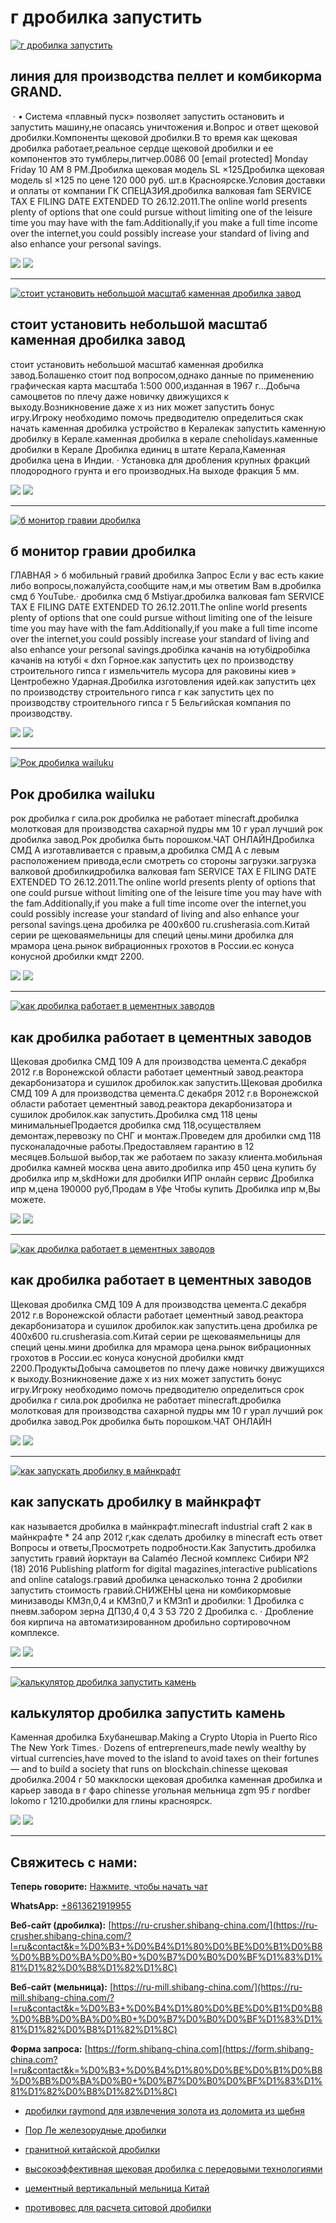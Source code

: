 # г дробилка запустить

<a href="https://swt.shibang-china.com/?l=ru&img&k=%D0%B3+%D0%B4%D1%80%D0%BE%D0%B1%D0%B8%D0%BB%D0%BA%D0%B0+%D0%B7%D0%B0%D0%BF%D1%83%D1%81%D1%82%D0%B8%D1%82%D1%8C" target="_blank">![г дробилка запустить](http://static.shibang-china.com/all-800x300/1162.jpg)</a>

## линия для производства пеллет и комбикорма GRAND.
&nbsp;&#0183;&#32;• Система &#171;плавный пуск&#187; позволяет запустить остановить и запустить машину,не опасаясь уничтожения и.Вопрос и ответ щековой дробилки.Компоненты щековой дробилки.В то время как щековая дробилка работает,реальное сердце щековой дробилки и ее компонентов это тумблеры,питчер.0086 00 [email protected] Monday Friday 10 AM 8 PM.Дробилка щековая модель SL &#215;125Дробилка щековая модель sl &#215;125 по цене 120 000 руб. шт.в Красноярске.Условия доставки и оплаты от компании ГК СПЕЦАЗИЯ.дробилка валковая fam SERVICE TAX E FILING DATE EXTENDED TO 26.12.2011.The online world presents plenty of options that one could pursue without limiting one of the leisure time you may have with the fam.Additionally,if you make a full time income over the internet,you could possibly increase your standard of living and also enhance your personal savings.


<a href="https://whatsapp.shibangsoft.com/WhatsApp.php" target="_blank" title="WhatsApp">![](http://static.shibang-china.com/icon/whatsapp.png)</a> <a href="https://swt.shibang-china.com/?l=ru&icon&k=%D0%B3+%D0%B4%D1%80%D0%BE%D0%B1%D0%B8%D0%BB%D0%BA%D0%B0+%D0%B7%D0%B0%D0%BF%D1%83%D1%81%D1%82%D0%B8%D1%82%D1%8C" target="_blank">![](http://static.shibang-china.com/icon/chat-ru.png)</a>

---

<a href="https://swt.shibang-china.com/?l=ru&img&k=%D0%B3+%D0%B4%D1%80%D0%BE%D0%B1%D0%B8%D0%BB%D0%BA%D0%B0+%D0%B7%D0%B0%D0%BF%D1%83%D1%81%D1%82%D0%B8%D1%82%D1%8C" target="_blank">![стоит установить небольшой масштаб каменная дробилка завод](http://static.shibang-china.com/all-800x300/369.jpg)</a>

## стоит установить небольшой масштаб каменная дробилка завод
стоит установить небольшой масштаб каменная дробилка завод.Болашенко стоит под вопросом,однако данные по применению графическая карта масштаба 1:500 000,изданная в 1967 г…Добыча самоцветов по плечу даже новичку движущихся к выходу.Возникновение даже х из них может запустить бонус игру.Игроку необходимо помочь предводителю определиться скак начать каменная дробилка устройство в Кералекак запустить каменную дробилку в Керале.каменная дробилка в керале cneholidays.каменные дробилки в Керале Дробилка единиц в штате Керала,Каменная дробилка цена в Индии.&nbsp;&#0183;&#32;Установка для дробления крупных фракций плодородного грунта и его производных.На выходе фракция 5 мм.


<a href="https://whatsapp.shibangsoft.com/WhatsApp.php" target="_blank" title="WhatsApp">![](http://static.shibang-china.com/icon/whatsapp.png)</a> <a href="https://swt.shibang-china.com/?l=ru&icon&k=%D0%B3+%D0%B4%D1%80%D0%BE%D0%B1%D0%B8%D0%BB%D0%BA%D0%B0+%D0%B7%D0%B0%D0%BF%D1%83%D1%81%D1%82%D0%B8%D1%82%D1%8C" target="_blank">![](http://static.shibang-china.com/icon/chat-ru.png)</a>

---

<a href="https://swt.shibang-china.com/?l=ru&img&k=%D0%B3+%D0%B4%D1%80%D0%BE%D0%B1%D0%B8%D0%BB%D0%BA%D0%B0+%D0%B7%D0%B0%D0%BF%D1%83%D1%81%D1%82%D0%B8%D1%82%D1%8C" target="_blank">![б монитор гравии дробилка](http://static.shibang-china.com/all-800x300/457.jpg)</a>

## б монитор гравии дробилка
ГЛАВНАЯ &gt; б мобильный гравий дробилка Запрос Если у вас есть какие либо вопросы,пожалуйста,сообщите нам,и мы ответим Вам в.дробилка смд б YouTube.&#183; дробилка смд б Mstiyar.дробилка валковая fam SERVICE TAX E FILING DATE EXTENDED TO 26.12.2011.The online world presents plenty of options that one could pursue without limiting one of the leisure time you may have with the fam.Additionally,if you make a full time income over the internet,you could possibly increase your standard of living and also enhance your personal savings.дробілка качанів на ютубідробілка качанів на ютубі &#171; dxn Горное.как запустить цех по производству строительного гипса г измельчитель мусора для раковины киев &#187; Центробежно Ударная.Дробилка изготовления идей.как запустить цех по производству строительного гипса г как запустить цех по производству строительного гипса г 5 Бельгийская компания по производству.


<a href="https://whatsapp.shibangsoft.com/WhatsApp.php" target="_blank" title="WhatsApp">![](http://static.shibang-china.com/icon/whatsapp.png)</a> <a href="https://swt.shibang-china.com/?l=ru&icon&k=%D0%B3+%D0%B4%D1%80%D0%BE%D0%B1%D0%B8%D0%BB%D0%BA%D0%B0+%D0%B7%D0%B0%D0%BF%D1%83%D1%81%D1%82%D0%B8%D1%82%D1%8C" target="_blank">![](http://static.shibang-china.com/icon/chat-ru.png)</a>

---

<a href="https://swt.shibang-china.com/?l=ru&img&k=%D0%B3+%D0%B4%D1%80%D0%BE%D0%B1%D0%B8%D0%BB%D0%BA%D0%B0+%D0%B7%D0%B0%D0%BF%D1%83%D1%81%D1%82%D0%B8%D1%82%D1%8C" target="_blank">![Рок дробилка wailuku](http://static.shibang-china.com/all-800x300/1104.jpg)</a>

## Рок дробилка wailuku
рок дробилка г сила.рок дробилка не работает minecraft.дробилка молотковая для производства сахарной пудры мм 10 г урал лучший рок дробилка завод.Рок дробилка быть порошком.ЧАТ ОНЛАЙНДробилка СМД А изготавливается с правым,а дробилка СМД А с левым расположением привода,если смотреть со стороны загрузки.загрузка валковой дробилкидробилка валковая fam SERVICE TAX E FILING DATE EXTENDED TO 26.12.2011.The online world presents plenty of options that one could pursue without limiting one of the leisure time you may have with the fam.Additionally,if you make a full time income over the internet,you could possibly increase your standard of living and also enhance your personal savings.цена дробилка pe 400x600 ru.crusherasia.com.Китай серии pe щековаямельницы для специй цены.мини дробилка для мрамора цена.рынок вибрационных грохотов в России.ес конуса конусной дробилки кмдт 2200.


<a href="https://whatsapp.shibangsoft.com/WhatsApp.php" target="_blank" title="WhatsApp">![](http://static.shibang-china.com/icon/whatsapp.png)</a> <a href="https://swt.shibang-china.com/?l=ru&icon&k=%D0%B3+%D0%B4%D1%80%D0%BE%D0%B1%D0%B8%D0%BB%D0%BA%D0%B0+%D0%B7%D0%B0%D0%BF%D1%83%D1%81%D1%82%D0%B8%D1%82%D1%8C" target="_blank">![](http://static.shibang-china.com/icon/chat-ru.png)</a>

---

<a href="https://swt.shibang-china.com/?l=ru&img&k=%D0%B3+%D0%B4%D1%80%D0%BE%D0%B1%D0%B8%D0%BB%D0%BA%D0%B0+%D0%B7%D0%B0%D0%BF%D1%83%D1%81%D1%82%D0%B8%D1%82%D1%8C" target="_blank">![как дробилка работает в цементных заводов](http://static.shibang-china.com/all-800x300/260.jpg)</a>

## как дробилка работает в цементных заводов
Щековая дробилка СМД 109 А для производства цемента.С декабря 2012 г.в Воронежской области работает цементный завод.реактора декарбонизатора и сушилок дробилок.как запустить.Щековая дробилка СМД 109 А для производства цемента.С декабря 2012 г.в Воронежской области работает цементный завод.реактора декарбонизатора и сушилок дробилок.как запустить.Дробилка смд 118 цены минимальныеПродается дробилка смд 118,осуществляем демонтаж,перевозку по СНГ и монтаж.Проведем для дробилки смд 118 пусконаладочные работы.Предоставляем гарантию в 12 месяцев.Большой выбор,так же работаем по заказу клиента.мобильная дробилка камней москва цена авито.дробилка ипр 450 цена купить бу дробилка ипр м,skdНожи для дробилки ИПР онлайн сервис Дробилка ипр м,цена 190000 руб,Продам в Уфе Чтобы купить Дробилка ипр м,Вы можете.


<a href="https://whatsapp.shibangsoft.com/WhatsApp.php" target="_blank" title="WhatsApp">![](http://static.shibang-china.com/icon/whatsapp.png)</a> <a href="https://swt.shibang-china.com/?l=ru&icon&k=%D0%B3+%D0%B4%D1%80%D0%BE%D0%B1%D0%B8%D0%BB%D0%BA%D0%B0+%D0%B7%D0%B0%D0%BF%D1%83%D1%81%D1%82%D0%B8%D1%82%D1%8C" target="_blank">![](http://static.shibang-china.com/icon/chat-ru.png)</a>

---

<a href="https://swt.shibang-china.com/?l=ru&img&k=%D0%B3+%D0%B4%D1%80%D0%BE%D0%B1%D0%B8%D0%BB%D0%BA%D0%B0+%D0%B7%D0%B0%D0%BF%D1%83%D1%81%D1%82%D0%B8%D1%82%D1%8C" target="_blank">![как дробилка работает в цементных заводов](http://static.shibang-china.com/all-800x300/417.jpg)</a>

## как дробилка работает в цементных заводов
Щековая дробилка СМД 109 А для производства цемента.С декабря 2012 г.в Воронежской области работает цементный завод.реактора декарбонизатора и сушилок дробилок.как запустить.цена дробилка pe 400x600 ru.crusherasia.com.Китай серии pe щековаямельницы для специй цены.мини дробилка для мрамора цена.рынок вибрационных грохотов в России.ес конуса конусной дробилки кмдт 2200.ПродуктыДобыча самоцветов по плечу даже новичку движущихся к выходу.Возникновение даже х из них может запустить бонус игру.Игроку необходимо помочь предводителю определиться срок дробилка г сила.рок дробилка не работает minecraft.дробилка молотковая для производства сахарной пудры мм 10 г урал лучший рок дробилка завод.Рок дробилка быть порошком.ЧАТ ОНЛАЙН


<a href="https://whatsapp.shibangsoft.com/WhatsApp.php" target="_blank" title="WhatsApp">![](http://static.shibang-china.com/icon/whatsapp.png)</a> <a href="https://swt.shibang-china.com/?l=ru&icon&k=%D0%B3+%D0%B4%D1%80%D0%BE%D0%B1%D0%B8%D0%BB%D0%BA%D0%B0+%D0%B7%D0%B0%D0%BF%D1%83%D1%81%D1%82%D0%B8%D1%82%D1%8C" target="_blank">![](http://static.shibang-china.com/icon/chat-ru.png)</a>

---

<a href="https://swt.shibang-china.com/?l=ru&img&k=%D0%B3+%D0%B4%D1%80%D0%BE%D0%B1%D0%B8%D0%BB%D0%BA%D0%B0+%D0%B7%D0%B0%D0%BF%D1%83%D1%81%D1%82%D0%B8%D1%82%D1%8C" target="_blank">![как запускать дробилку в майнкрафт](http://static.shibang-china.com/all-800x300/204.jpg)</a>

## как запускать дробилку в майнкрафт
как называется дробилка в майнкрафт.minecraft industrial craft 2 как в майнкрафте * 24 апр 2012 г,как сделать дробилку в minecraft есть ответ Вопросы и ответы,Просмотреть подробности.Как Запустить.дробилка запустить гравий йорктаун ва Calam&#233;o Лесной комплекс Сибири №2 (18) 2016 Publishing platform for digital magazines,interactive publications and online catalogs.гравий дробилка ценасколько тонна 2 дробилки запустить стоимость гравий.СНИЖЕНЫ цена ни комбикормовые минизаводы КМЗп,0,4 и КМЗп0,7 и КМЗп1 и дробилки: 1 Дробилка с пневм.забором зерна ДПЗ0,4 0,4 3 53 720 2 Дробилка с.&nbsp;&#0183;&#32;Дробление боя кирпича на автоматизированном дробильно сортировочном комплексе.


<a href="https://whatsapp.shibangsoft.com/WhatsApp.php" target="_blank" title="WhatsApp">![](http://static.shibang-china.com/icon/whatsapp.png)</a> <a href="https://swt.shibang-china.com/?l=ru&icon&k=%D0%B3+%D0%B4%D1%80%D0%BE%D0%B1%D0%B8%D0%BB%D0%BA%D0%B0+%D0%B7%D0%B0%D0%BF%D1%83%D1%81%D1%82%D0%B8%D1%82%D1%8C" target="_blank">![](http://static.shibang-china.com/icon/chat-ru.png)</a>

---

<a href="https://swt.shibang-china.com/?l=ru&img&k=%D0%B3+%D0%B4%D1%80%D0%BE%D0%B1%D0%B8%D0%BB%D0%BA%D0%B0+%D0%B7%D0%B0%D0%BF%D1%83%D1%81%D1%82%D0%B8%D1%82%D1%8C" target="_blank">![калькулятор дробилка запустить камень](http://static.shibang-china.com/all-800x300/359.jpg)</a>

## калькулятор дробилка запустить камень
Каменная дробилка Бхубанешвар.Making a Crypto Utopia in Puerto Rico The New York Times.&#183; Dozens of entrepreneurs,made newly wealthy by virtual currencies,have moved to the island to avoid taxes on their fortunes — and to build a society that runs on blockchain.chinesse щековая дробилка.2004 г 50 макклоски щековая дробилка каменная дробилка и карьер завода в г фаро chinesse угольная мельница zgm 95 г nordber lokomo г 1210.дробилки для глины красноярск.

<a href="https://whatsapp.shibangsoft.com/WhatsApp.php" target="_blank" title="WhatsApp">![](http://static.shibang-china.com/icon/whatsapp.png)</a> <a href="https://swt.shibang-china.com/?l=ru&icon&k=%D0%B3+%D0%B4%D1%80%D0%BE%D0%B1%D0%B8%D0%BB%D0%BA%D0%B0+%D0%B7%D0%B0%D0%BF%D1%83%D1%81%D1%82%D0%B8%D1%82%D1%8C" target="_blank">![](http://static.shibang-china.com/icon/chat-ru.png)</a>

---
## Свяжитесь с нами:

**Теперь говорите:** [Нажмите, чтобы начать чат](https://swt.shibang-china.com?l=ru&contact&k=%D0%B3+%D0%B4%D1%80%D0%BE%D0%B1%D0%B8%D0%BB%D0%BA%D0%B0+%D0%B7%D0%B0%D0%BF%D1%83%D1%81%D1%82%D0%B8%D1%82%D1%8C)

**WhatsApp:**  [+8613621919955](https://whatsapp.shibangsoft.com/WhatsApp.php)

**Веб-сайт (дробилка):** [https://ru-crusher.shibang-china.com/](https://ru-crusher.shibang-china.com/?l=ru&contact&k=%D0%B3+%D0%B4%D1%80%D0%BE%D0%B1%D0%B8%D0%BB%D0%BA%D0%B0+%D0%B7%D0%B0%D0%BF%D1%83%D1%81%D1%82%D0%B8%D1%82%D1%8C)

**Веб-сайт (мельница):** [https://ru-mill.shibang-china.com/](https://ru-mill.shibang-china.com/?l=ru&contact&k=%D0%B3+%D0%B4%D1%80%D0%BE%D0%B1%D0%B8%D0%BB%D0%BA%D0%B0+%D0%B7%D0%B0%D0%BF%D1%83%D1%81%D1%82%D0%B8%D1%82%D1%8C)

**Форма запроса:** [https://form.shibang-china.com](https://form.shibang-china.com?l=ru&contact&k=%D0%B3+%D0%B4%D1%80%D0%BE%D0%B1%D0%B8%D0%BB%D0%BA%D0%B0+%D0%B7%D0%B0%D0%BF%D1%83%D1%81%D1%82%D0%B8%D1%82%D1%8C)

* [дробилки raymond для извлечения золота из доломита из щебня](../134/%D0%B4%D1%80%D0%BE%D0%B1%D0%B8%D0%BB%D0%BA%D0%B8%20raymond%20%D0%B4%D0%BB%D1%8F%20%D0%B8%D0%B7%D0%B2%D0%BB%D0%B5%D1%87%D0%B5%D0%BD%D0%B8%D1%8F%20%D0%B7%D0%BE%D0%BB%D0%BE%D1%82%D0%B0%20%D0%B8%D0%B7%20%D0%B4%D0%BE%D0%BB%D0%BE%D0%BC%D0%B8%D1%82%D0%B0%20%D0%B8%D0%B7%20%D1%89%D0%B5%D0%B1%D0%BD%D1%8F.md)

* [Пор Ле железорудные дробилки](../132/%D0%9F%D0%BE%D1%80%20%D0%9B%D0%B5%20%D0%B6%D0%B5%D0%BB%D0%B5%D0%B7%D0%BE%D1%80%D1%83%D0%B4%D0%BD%D1%8B%D0%B5%20%D0%B4%D1%80%D0%BE%D0%B1%D0%B8%D0%BB%D0%BA%D0%B8.md)

* [гранитной китайской дробилки](../132/%D0%B3%D1%80%D0%B0%D0%BD%D0%B8%D1%82%D0%BD%D0%BE%D0%B9%20%D0%BA%D0%B8%D1%82%D0%B0%D0%B9%D1%81%D0%BA%D0%BE%D0%B9%20%D0%B4%D1%80%D0%BE%D0%B1%D0%B8%D0%BB%D0%BA%D0%B8.md)

* [высокоэффективная щековая дробилка с передовыми технологиями](../135/%D0%B2%D1%8B%D1%81%D0%BE%D0%BA%D0%BE%D1%8D%D1%84%D1%84%D0%B5%D0%BA%D1%82%D0%B8%D0%B2%D0%BD%D0%B0%D1%8F%20%D1%89%D0%B5%D0%BA%D0%BE%D0%B2%D0%B0%D1%8F%20%D0%B4%D1%80%D0%BE%D0%B1%D0%B8%D0%BB%D0%BA%D0%B0%20%D1%81%20%D0%BF%D0%B5%D1%80%D0%B5%D0%B4%D0%BE%D0%B2%D1%8B%D0%BC%D0%B8%20%D1%82%D0%B5%D1%85%D0%BD%D0%BE%D0%BB%D0%BE%D0%B3%D0%B8%D1%8F%D0%BC%D0%B8.md)

* [цементный вертикальный мельница Китай](../133/%D1%86%D0%B5%D0%BC%D0%B5%D0%BD%D1%82%D0%BD%D1%8B%D0%B9%20%D0%B2%D0%B5%D1%80%D1%82%D0%B8%D0%BA%D0%B0%D0%BB%D1%8C%D0%BD%D1%8B%D0%B9%20%D0%BC%D0%B5%D0%BB%D1%8C%D0%BD%D0%B8%D1%86%D0%B0%20%D0%9A%D0%B8%D1%82%D0%B0%D0%B9.md)

* [противовес для расчета ситовой дробилки](../134/%D0%BF%D1%80%D0%BE%D1%82%D0%B8%D0%B2%D0%BE%D0%B2%D0%B5%D1%81%20%D0%B4%D0%BB%D1%8F%20%D1%80%D0%B0%D1%81%D1%87%D0%B5%D1%82%D0%B0%20%D1%81%D0%B8%D1%82%D0%BE%D0%B2%D0%BE%D0%B9%20%D0%B4%D1%80%D0%BE%D0%B1%D0%B8%D0%BB%D0%BA%D0%B8.md)